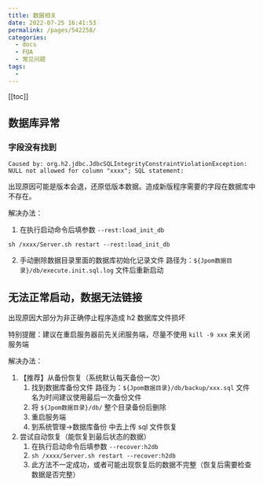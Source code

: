 ```yaml
---
title: 数据相关
date: 2022-07-25 16:41:53
permalink: /pages/542258/
categories:
  - docs
  - FQA
  - 常见问题
tags:
  - 
---
```


[[toc]]


## 数据库异常

### 字段没有找到

```log
Caused by: org.h2.jdbc.JdbcSQLIntegrityConstraintViolationException: NULL not allowed for column "xxxx"; SQL statement:
```

出现原因可能是版本会退，还原低版本数据。造成新版程序需要的字段在数据库中不存在。

解决办法：

1. 在执行启动命令后填参数 `--rest:load_init_db`

```shell
sh /xxxx/Server.sh restart --rest:load_init_db
```

2. 手动删除数据目录里面的数据库初始化记录文件
   路径为：`${Jpom数据目录}/db/execute.init.sql.log` 文件后重新启动

## 无法正常启动，数据无法链接

出现原因大部分为非正确停止程序造成 h2 数据库文件损坏

特别提醒：建议在重启服务器前先关闭服务端，尽量不使用 `kill -9 xxx` 来关闭服务端

解决办法：

1. 【推荐】从备份恢复（系统默认每天备份一次）
	1. 找到数据库备份文件 路径为：`${Jpom数据目录}/db/backup/xxx.sql` 文件名为时间建议使用最后一次备份文件
	2. 将 `${Jpom数据目录}/db/` 整个目录备份后删除
	3. 重启服务端
	4. 到系统管理->数据库备份 中去上传 sql 文件恢复
2. 尝试自动恢复（能恢复到最后状态的数据）
	1. 在执行启动命令后填参数 `--recover:h2db`
	2. `sh /xxxx/Server.sh restart --recover:h2db`
	3. 此方法不一定成功，或者可能出现恢复后的数据不完整（恢复后需要检查数据是否完整）


